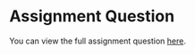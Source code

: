 # Assignment Question
You can view the full assignment question [here](AI_Assignment01_question.pdf).

